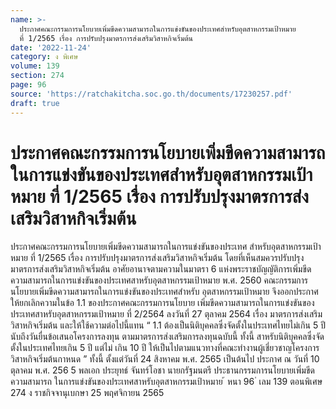 ```yaml
---
name: >-
  ประกาศคณะกรรมการนโยบายเพิ่มขีดความสามารถในการแข่งขันของประเทศสำหรับอุตสาหกรรมเป้าหมาย
  ที่ 1/2565 เรื่อง การปรับปรุงมาตรการส่งเสริมวิสาหกิจเริ่มต้น
date: '2022-11-24'
category: ง พิเศษ
volume: 139
section: 274
page: 96
source: 'https://ratchakitcha.soc.go.th/documents/17230257.pdf'
draft: true
---
```


# ประกาศคณะกรรมการนโยบายเพิ่มขีดความสามารถในการแข่งขันของประเทศสำหรับอุตสาหกรรมเป้าหมาย ที่ 1/2565 เรื่อง การปรับปรุงมาตรการส่งเสริมวิสาหกิจเริ่มต้น

ประกาศคณะกรรมการนโยบายเพิ่มขีดความสามารถในการแข่งขันของประเทศ สำหรับอุตสาหกรรมเป้าหมาย ที่ 1/2565 เรื่อง การปรับปรุงมาตรการส่งเสริมวิสาหกิจเริ่มต้น โดยที่เห็นสมควรปรับปรุงมาตรการส่งเสริมวิสาหกิจเริ่มต้น อาศัยอานาจตามความในมาตรา 6 แห่งพระราชบัญญัติการเพิ่มขีดความสามารถในการแข่งขันของประเทศสาหรับอุตสาหกรรมเป้าหมาย พ.ศ. 2560 คณะกรรมการนโยบายเพิ่มขีดความสามารถในการแข่งขันของประเทศสำหรับ อุตสาหกรรมเป้าหมาย จึงออกประกาศให้ยกเลิกความในข้อ 1.1 ของประกาศคณะกรรมการนโยบาย เพิ่มขีดความสามารถในการแข่งขันของประเทศสาหรับอุตสาหกรรมเป้าหมาย ที่ 2/2564 ลงวันที่ 27 ตุลาคม 2564 เรื่อง มาตรการส่งเสริมวิสาหกิจเริ่มต้น และให้ใช้ความต่อไปนี้แทน “ 1.1 ต้องเป็นนิติบุคคลซึ่งจัดตั้งในประเทศไทยไม่เกิน 5 ปี นับถึงวันยื่นข้อเสนอโครงการลงทุน ตามมาตรการส่งเสริมการลงทุนฉบับนี้ ทั้งนี้ สาหรับนิติบุคคลซึ่งจัดตั้งในประเทศไทยเกิน 5 ปี แต่ไม่ เกิน 10 ปี ให้เป็นไปตามแนวทางที่คณะทำงานผู้เชี่ยวชาญโครงการวิสาหกิจเริ่มต้นกาหนด ” ทั้งนี้ ตั้งแต่วันที่ 24 สิงหาคม พ.ศ. 2565 เป็นต้นไป ประกาศ ณ วันที่ 10 ตุลาคม พ.ศ. 256 5 พลเอก ประยุทธ์ จันทร์โอชา นายกรัฐมนตรี ประธานกรรมการนโยบายเพิ่มขีดความสามารถ ในการแข่งขันของประเทศสาหรับอุตสาหกรรมเป้าหมาย ้ หนา 96 ่ เลม 139 ตอนพิเศษ 274 ง ราชกิจจานุเบกษา 25 พฤศจิกายน 2565
